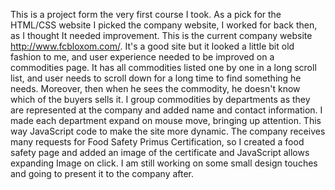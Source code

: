 
This is a project form the very first course I took. As a pick for the HTML/CSS website I picked the company website, I worked for back then, as I thought It needed improvement. This is the current company website http://www.fcbloxom.com/.
It's a good site but it looked a little bit old fashion to me, and user experience needed to be improved on a commodities page. It has all commodities listed one by one in a long scroll list, and user needs to scroll down for a long time to find something he needs. Moreover, then when he sees the commodity, he doesn't know which of the buyers sells it. I group commodities by departments as they are represented at the company and added name and contact information. I made each department expand on mouse move, bringing up attention. This way JavaScript code to make the site more dynamic.
The company receives many requests for Food Safety Primus Certification, so I created a food safety page and added an image of the certificate and JavaScript allows expanding Image on click.
I am still working on some small design touches and going to present it to the company after.
